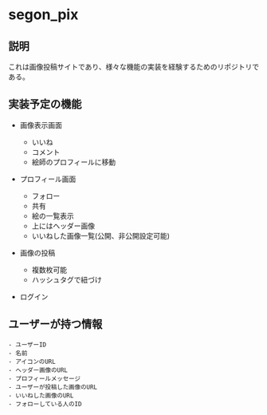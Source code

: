 # segon_pix

## 説明
これは画像投稿サイトであり、様々な機能の実装を経験するためのリポジトリである。

## 実装予定の機能
- 画像表示画面
    - いいね
    - コメント
    - 絵師のプロフィールに移動 

- プロフィール画面
    - フォロー
    - 共有
    - 絵の一覧表示
    - 上にはヘッダー画像
    - いいねした画像一覧(公開、非公開設定可能)

- 画像の投稿
    - 複数枚可能
    - ハッシュタグで紐づけ

- ログイン

## ユーザーが持つ情報
    - ユーザーID
    - 名前
    - アイコンのURL
    - ヘッダー画像のURL
    - プロフィールメッセージ
    - ユーザーが投稿した画像のURL
    - いいねした画像のURL
    - フォローしている人のID